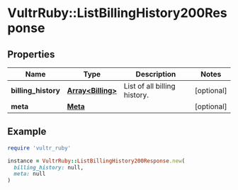 # VultrRuby::ListBillingHistory200Response

## Properties

| Name | Type | Description | Notes |
| ---- | ---- | ----------- | ----- |
| **billing_history** | [**Array&lt;Billing&gt;**](Billing.md) | List of all billing history. | [optional] |
| **meta** | [**Meta**](Meta.md) |  | [optional] |

## Example

```ruby
require 'vultr_ruby'

instance = VultrRuby::ListBillingHistory200Response.new(
  billing_history: null,
  meta: null
)
```

